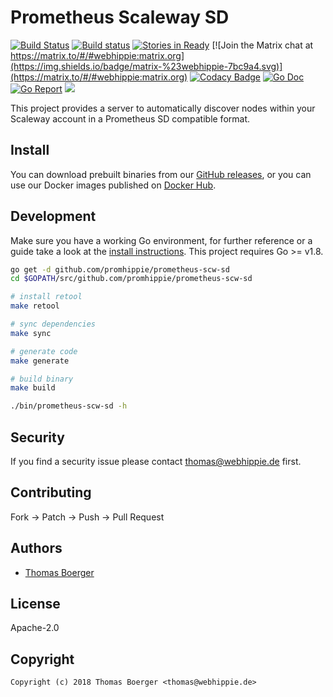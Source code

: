 # Prometheus Scaleway SD

[![Build Status](http://github.dronehippie.de/api/badges/promhippie/prometheus-scw-sd/status.svg)](http://github.dronehippie.de/promhippie/prometheus-scw-sd)
[![Build status](https://ci.appveyor.com/api/projects/status/fa3msf0ldrw60gsy?svg=true)](https://ci.appveyor.com/project/tboerger/prometheus-scw-sd)
[![Stories in Ready](https://badge.waffle.io/promhippie/prometheus-scw-sd.svg?label=ready&title=Ready)](http://waffle.io/promhippie/prometheus-scw-sd)
[![Join the Matrix chat at https://matrix.to/#/#webhippie:matrix.org](https://img.shields.io/badge/matrix-%23webhippie-7bc9a4.svg)](https://matrix.to/#/#webhippie:matrix.org)
[![Codacy Badge](https://api.codacy.com/project/badge/Grade/4671e4dac861415db19d41c7959a530a)](https://www.codacy.com/app/promhippie/prometheus-scw-sd?utm_source=github.com&amp;utm_medium=referral&amp;utm_content=promhippie/prometheus-scw-sd&amp;utm_campaign=Badge_Grade)
[![Go Doc](https://godoc.org/github.com/promhippie/prometheus-scw-sd?status.svg)](http://godoc.org/github.com/promhippie/prometheus-scw-sd)
[![Go Report](http://goreportcard.com/badge/github.com/promhippie/prometheus-scw-sd)](http://goreportcard.com/report/github.com/promhippie/prometheus-scw-sd)
[![](https://images.microbadger.com/badges/image/promhippie/prometheus-scw-sd.svg)](http://microbadger.com/images/promhippie/prometheus-scw-sd "Get your own image badge on microbadger.com")

This project provides a server to automatically discover nodes within your Scaleway account in a Prometheus SD compatible format.


## Install

You can download prebuilt binaries from our [GitHub releases](https://github.com/promhippie/prometheus-scw-sd/releases), or you can use our Docker images published on [Docker Hub](https://hub.docker.com/r/promhippie/prometheus-scw-sd/tags/).


## Development

Make sure you have a working Go environment, for further reference or a guide take a look at the [install instructions](http://golang.org/doc/install.html). This project requires Go >= v1.8.

```bash
go get -d github.com/promhippie/prometheus-scw-sd
cd $GOPATH/src/github.com/promhippie/prometheus-scw-sd

# install retool
make retool

# sync dependencies
make sync

# generate code
make generate

# build binary
make build

./bin/prometheus-scw-sd -h
```


## Security

If you find a security issue please contact thomas@webhippie.de first.


## Contributing

Fork -> Patch -> Push -> Pull Request


## Authors

* [Thomas Boerger](https://github.com/tboerger)


## License

Apache-2.0


## Copyright

```
Copyright (c) 2018 Thomas Boerger <thomas@webhippie.de>
```
